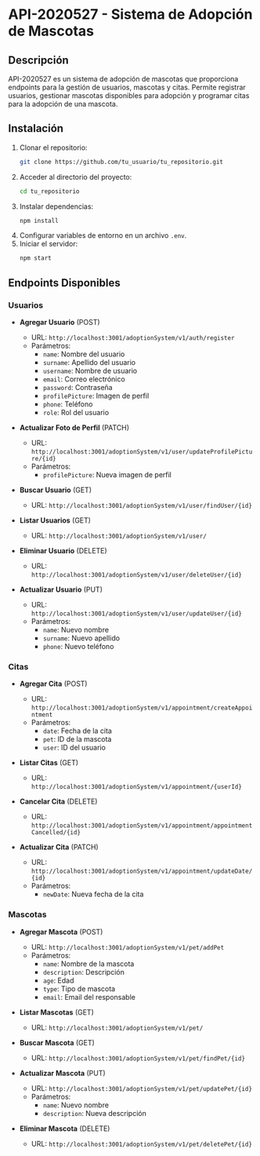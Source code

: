 # API-2020527 - Sistema de Adopción de Mascotas

## Descripción
API-2020527 es un sistema de adopción de mascotas que proporciona endpoints para la gestión de usuarios, mascotas y citas. Permite registrar usuarios, gestionar mascotas disponibles para adopción y programar citas para la adopción de una mascota.

## Instalación
1. Clonar el repositorio:
   ```sh
   git clone https://github.com/tu_usuario/tu_repositorio.git
   ```
2. Acceder al directorio del proyecto:
   ```sh
   cd tu_repositorio
   ```
3. Instalar dependencias:
   ```sh
   npm install
   ```
4. Configurar variables de entorno en un archivo `.env`.
5. Iniciar el servidor:
   ```sh
   npm start
   ```

## Endpoints Disponibles
### Usuarios
- **Agregar Usuario** (POST)
  - URL: `http://localhost:3001/adoptionSystem/v1/auth/register`
  - Parámetros:
    - `name`: Nombre del usuario
    - `surname`: Apellido del usuario
    - `username`: Nombre de usuario
    - `email`: Correo electrónico
    - `password`: Contraseña
    - `profilePicture`: Imagen de perfil
    - `phone`: Teléfono
    - `role`: Rol del usuario

- **Actualizar Foto de Perfil** (PATCH)
  - URL: `http://localhost:3001/adoptionSystem/v1/user/updateProfilePicture/{id}`
  - Parámetros:
    - `profilePicture`: Nueva imagen de perfil

- **Buscar Usuario** (GET)
  - URL: `http://localhost:3001/adoptionSystem/v1/user/findUser/{id}`

- **Listar Usuarios** (GET)
  - URL: `http://localhost:3001/adoptionSystem/v1/user/`

- **Eliminar Usuario** (DELETE)
  - URL: `http://localhost:3001/adoptionSystem/v1/user/deleteUser/{id}`

- **Actualizar Usuario** (PUT)
  - URL: `http://localhost:3001/adoptionSystem/v1/user/updateUser/{id}`
  - Parámetros:
    - `name`: Nuevo nombre
    - `surname`: Nuevo apellido
    - `phone`: Nuevo teléfono

### Citas
- **Agregar Cita** (POST)
  - URL: `http://localhost:3001/adoptionSystem/v1/appointment/createAppointment`
  - Parámetros:
    - `date`: Fecha de la cita
    - `pet`: ID de la mascota
    - `user`: ID del usuario

- **Listar Citas** (GET)
  - URL: `http://localhost:3001/adoptionSystem/v1/appointment/{userId}`

- **Cancelar Cita** (DELETE)
  - URL: `http://localhost:3001/adoptionSystem/v1/appointment/appointmentCancelled/{id}`

- **Actualizar Cita** (PATCH)
  - URL: `http://localhost:3001/adoptionSystem/v1/appointment/updateDate/{id}`
  - Parámetros:
    - `newDate`: Nueva fecha de la cita

### Mascotas
- **Agregar Mascota** (POST)
  - URL: `http://localhost:3001/adoptionSystem/v1/pet/addPet`
  - Parámetros:
    - `name`: Nombre de la mascota
    - `description`: Descripción
    - `age`: Edad
    - `type`: Tipo de mascota
    - `email`: Email del responsable

- **Listar Mascotas** (GET)
  - URL: `http://localhost:3001/adoptionSystem/v1/pet/`

- **Buscar Mascota** (GET)
  - URL: `http://localhost:3001/adoptionSystem/v1/pet/findPet/{id}`

- **Actualizar Mascota** (PUT)
  - URL: `http://localhost:3001/adoptionSystem/v1/pet/updatePet/{id}`
  - Parámetros:
    - `name`: Nuevo nombre
    - `description`: Nueva descripción

- **Eliminar Mascota** (DELETE)
  - URL: `http://localhost:3001/adoptionSystem/v1/pet/deletePet/{id}`


